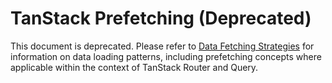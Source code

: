 # TanStack Prefetching (Deprecated)

This document is deprecated. Please refer to [Data Fetching Strategies](./tanstack-data-fetching.md) for information on data loading patterns, including prefetching concepts where applicable within the context of TanStack Router and Query.